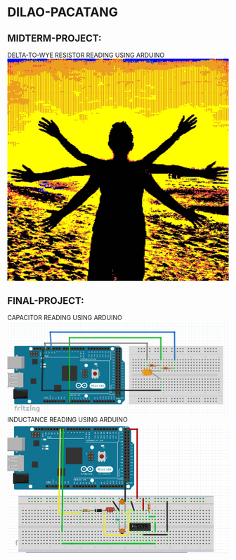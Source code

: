 # DILAO-PACATANG
## MIDTERM-PROJECT:
DELTA-TO-WYE RESISTOR READING USING ARDUINO
<br>
[![INSERT YOUR FRITZING PICTURE HERE](https://raw.githubusercontent.com/maxangelo987/MAXANGELO987.GITHUB.IO/master/images/maks.jpg)]()


## FINAL-PROJECT:
CAPACITOR READING USING ARDUINO
<br>
[![INSERT YOUR FRITZING PICTURE HERE](https://github.com/BSCPE-2B-EE-1-TERM-1-S-Y-19-20/10-PACATANG-DILAO/blob/master/FINAL-PROJECT/CAPACITANCE/FINAL-PROJECT-CAPACITANCE.png)]()
<br>
INDUCTANCE READING USING ARDUINO
<br>
[![INSERT YOUR FRITZING PICTURE HERE](https://github.com/BSCPE-2B-EE-1-TERM-1-S-Y-19-20/10-PACATANG-DILAO/blob/master/FINAL-PROJECT/INDUCTANCE/FINAL-PROJECT-INDUCTANCE.png)]()

